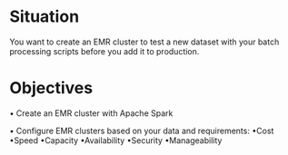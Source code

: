 # Situation
You want to create an EMR cluster 
to test a new dataset with your 
batch processing scripts before you 
add it to production.

# Objectives
• Create an EMR cluster with 
Apache Spark

• Configure EMR clusters 
based on your data and 
requirements:
•Cost
•Speed
•Capacity
•Availability
•Security
•Manageability 